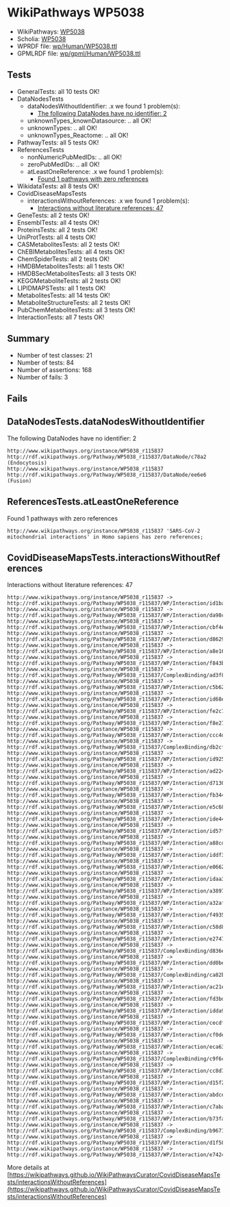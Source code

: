 # WikiPathways WP5038

* WikiPathways: [WP5038](https://identifiers.org/wikipathways:WP5038)
* Scholia: [WP5038](https://scholia.toolforge.org/wikipathways/WP5038)
* WPRDF file: [wp/Human/WP5038.ttl](../wp/Human/WP5038.ttl)
* GPMLRDF file: [wp/gpml/Human/WP5038.ttl](../wp/gpml/Human/WP5038.ttl)

## Tests
* GeneralTests: all 10 tests OK!
* DataNodesTests
    * dataNodesWithoutIdentifier: .x we found 1 problem(s):
        * [The following DataNodes have no identifier: 2](#d2d32fa1)
    * unknownTypes_knownDatasource: .. all OK!
    * unknownTypes: .. all OK!
    * unknownTypes_Reactome: .. all OK!
* PathwayTests: all 5 tests OK!
* ReferencesTests
    * nonNumericPubMedIDs: .. all OK!
    * zeroPubMedIDs: .. all OK!
    * atLeastOneReference: .x we found 1 problem(s):
        * [Found 1 pathways with zero references](#35eb778e)
* WikidataTests: all 8 tests OK!
* CovidDiseaseMapsTests
    * interactionsWithoutReferences: .x we found 1 problem(s):
        * [Interactions without literature references: 47](#9701cd45)
* GeneTests: all 2 tests OK!
* EnsemblTests: all 4 tests OK!
* ProteinsTests: all 2 tests OK!
* UniProtTests: all 4 tests OK!
* CASMetabolitesTests: all 2 tests OK!
* ChEBIMetabolitesTests: all 4 tests OK!
* ChemSpiderTests: all 2 tests OK!
* HMDBMetabolitesTests: all 1 tests OK!
* HMDBSecMetabolitesTests: all 3 tests OK!
* KEGGMetaboliteTests: all 2 tests OK!
* LIPIDMAPSTests: all 1 tests OK!
* MetabolitesTests: all 14 tests OK!
* MetaboliteStructureTests: all 2 tests OK!
* PubChemMetabolitesTests: all 3 tests OK!
* InteractionTests: all 7 tests OK!


## Summary

* Number of test classes: 21
* Number of tests: 84
* Number of assertions: 168
* Number of fails: 3

## Fails

<a name="d2d32fa1" />

## DataNodesTests.dataNodesWithoutIdentifier

The following DataNodes have no identifier: 2
```
http://www.wikipathways.org/instance/WP5038_r115837 http://rdf.wikipathways.org/Pathway/WP5038_r115837/DataNode/c78a2 (Endocytosis)
http://www.wikipathways.org/instance/WP5038_r115837 http://rdf.wikipathways.org/Pathway/WP5038_r115837/DataNode/ee6e6 (Fusion)
```

<a name="35eb778e" />

## ReferencesTests.atLeastOneReference

Found 1 pathways with zero references
```
http://www.wikipathways.org/instance/WP5038_r115837 'SARS-CoV-2 mitochondrial interactions' in Homo sapiens has zero references; 
```

<a name="9701cd45" />

## CovidDiseaseMapsTests.interactionsWithoutReferences

Interactions without literature references: 47
```
http://www.wikipathways.org/instance/WP5038_r115837 -> http://rdf.wikipathways.org/Pathway/WP5038_r115837/WP/Interaction/id1baa9d1
http://www.wikipathways.org/instance/WP5038_r115837 -> http://rdf.wikipathways.org/Pathway/WP5038_r115837/WP/Interaction/da98c
http://www.wikipathways.org/instance/WP5038_r115837 -> http://rdf.wikipathways.org/Pathway/WP5038_r115837/WP/Interaction/cbf4e
http://www.wikipathways.org/instance/WP5038_r115837 -> http://rdf.wikipathways.org/Pathway/WP5038_r115837/WP/Interaction/d8629
http://www.wikipathways.org/instance/WP5038_r115837 -> http://rdf.wikipathways.org/Pathway/WP5038_r115837/WP/Interaction/a8e16
http://www.wikipathways.org/instance/WP5038_r115837 -> http://rdf.wikipathways.org/Pathway/WP5038_r115837/WP/Interaction/f843b
http://www.wikipathways.org/instance/WP5038_r115837 -> http://rdf.wikipathways.org/Pathway/WP5038_r115837/ComplexBinding/ad3f8
http://www.wikipathways.org/instance/WP5038_r115837 -> http://rdf.wikipathways.org/Pathway/WP5038_r115837/WP/Interaction/c5b62
http://www.wikipathways.org/instance/WP5038_r115837 -> http://rdf.wikipathways.org/Pathway/WP5038_r115837/WP/Interaction/id68e36368
http://www.wikipathways.org/instance/WP5038_r115837 -> http://rdf.wikipathways.org/Pathway/WP5038_r115837/WP/Interaction/fe2c7
http://www.wikipathways.org/instance/WP5038_r115837 -> http://rdf.wikipathways.org/Pathway/WP5038_r115837/WP/Interaction/f8e27
http://www.wikipathways.org/instance/WP5038_r115837 -> http://rdf.wikipathways.org/Pathway/WP5038_r115837/WP/Interaction/ccc4d
http://www.wikipathways.org/instance/WP5038_r115837 -> http://rdf.wikipathways.org/Pathway/WP5038_r115837/ComplexBinding/db2cf
http://www.wikipathways.org/instance/WP5038_r115837 -> http://rdf.wikipathways.org/Pathway/WP5038_r115837/WP/Interaction/id925594bb
http://www.wikipathways.org/instance/WP5038_r115837 -> http://rdf.wikipathways.org/Pathway/WP5038_r115837/WP/Interaction/ad224
http://www.wikipathways.org/instance/WP5038_r115837 -> http://rdf.wikipathways.org/Pathway/WP5038_r115837/WP/Interaction/d7130
http://www.wikipathways.org/instance/WP5038_r115837 -> http://rdf.wikipathways.org/Pathway/WP5038_r115837/WP/Interaction/fb344
http://www.wikipathways.org/instance/WP5038_r115837 -> http://rdf.wikipathways.org/Pathway/WP5038_r115837/WP/Interaction/e5c68
http://www.wikipathways.org/instance/WP5038_r115837 -> http://rdf.wikipathways.org/Pathway/WP5038_r115837/WP/Interaction/ide445d5
http://www.wikipathways.org/instance/WP5038_r115837 -> http://rdf.wikipathways.org/Pathway/WP5038_r115837/WP/Interaction/id57f20ac8
http://www.wikipathways.org/instance/WP5038_r115837 -> http://rdf.wikipathways.org/Pathway/WP5038_r115837/WP/Interaction/a88cd
http://www.wikipathways.org/instance/WP5038_r115837 -> http://rdf.wikipathways.org/Pathway/WP5038_r115837/WP/Interaction/iddf33d8ac
http://www.wikipathways.org/instance/WP5038_r115837 -> http://rdf.wikipathways.org/Pathway/WP5038_r115837/WP/Interaction/e0662
http://www.wikipathways.org/instance/WP5038_r115837 -> http://rdf.wikipathways.org/Pathway/WP5038_r115837/WP/Interaction/idaa39462d
http://www.wikipathways.org/instance/WP5038_r115837 -> http://rdf.wikipathways.org/Pathway/WP5038_r115837/WP/Interaction/a3897
http://www.wikipathways.org/instance/WP5038_r115837 -> http://rdf.wikipathways.org/Pathway/WP5038_r115837/WP/Interaction/a32af
http://www.wikipathways.org/instance/WP5038_r115837 -> http://rdf.wikipathways.org/Pathway/WP5038_r115837/WP/Interaction/f4935
http://www.wikipathways.org/instance/WP5038_r115837 -> http://rdf.wikipathways.org/Pathway/WP5038_r115837/WP/Interaction/c58d8
http://www.wikipathways.org/instance/WP5038_r115837 -> http://rdf.wikipathways.org/Pathway/WP5038_r115837/WP/Interaction/e2747
http://www.wikipathways.org/instance/WP5038_r115837 -> http://rdf.wikipathways.org/Pathway/WP5038_r115837/ComplexBinding/d836e
http://www.wikipathways.org/instance/WP5038_r115837 -> http://rdf.wikipathways.org/Pathway/WP5038_r115837/WP/Interaction/dd0be
http://www.wikipathways.org/instance/WP5038_r115837 -> http://rdf.wikipathways.org/Pathway/WP5038_r115837/ComplexBinding/ca82b
http://www.wikipathways.org/instance/WP5038_r115837 -> http://rdf.wikipathways.org/Pathway/WP5038_r115837/WP/Interaction/ac21e
http://www.wikipathways.org/instance/WP5038_r115837 -> http://rdf.wikipathways.org/Pathway/WP5038_r115837/WP/Interaction/fd3bd
http://www.wikipathways.org/instance/WP5038_r115837 -> http://rdf.wikipathways.org/Pathway/WP5038_r115837/WP/Interaction/idda9b7d8b
http://www.wikipathways.org/instance/WP5038_r115837 -> http://rdf.wikipathways.org/Pathway/WP5038_r115837/WP/Interaction/cecdf
http://www.wikipathways.org/instance/WP5038_r115837 -> http://rdf.wikipathways.org/Pathway/WP5038_r115837/WP/Interaction/cf0de
http://www.wikipathways.org/instance/WP5038_r115837 -> http://rdf.wikipathways.org/Pathway/WP5038_r115837/WP/Interaction/eca63
http://www.wikipathways.org/instance/WP5038_r115837 -> http://rdf.wikipathways.org/Pathway/WP5038_r115837/ComplexBinding/c9f6c
http://www.wikipathways.org/instance/WP5038_r115837 -> http://rdf.wikipathways.org/Pathway/WP5038_r115837/WP/Interaction/cc8d7
http://www.wikipathways.org/instance/WP5038_r115837 -> http://rdf.wikipathways.org/Pathway/WP5038_r115837/WP/Interaction/d15f2
http://www.wikipathways.org/instance/WP5038_r115837 -> http://rdf.wikipathways.org/Pathway/WP5038_r115837/WP/Interaction/abdce
http://www.wikipathways.org/instance/WP5038_r115837 -> http://rdf.wikipathways.org/Pathway/WP5038_r115837/WP/Interaction/c7aba
http://www.wikipathways.org/instance/WP5038_r115837 -> http://rdf.wikipathways.org/Pathway/WP5038_r115837/WP/Interaction/b73fa
http://www.wikipathways.org/instance/WP5038_r115837 -> http://rdf.wikipathways.org/Pathway/WP5038_r115837/ComplexBinding/b9671
http://www.wikipathways.org/instance/WP5038_r115837 -> http://rdf.wikipathways.org/Pathway/WP5038_r115837/WP/Interaction/d1f58
http://www.wikipathways.org/instance/WP5038_r115837 -> http://rdf.wikipathways.org/Pathway/WP5038_r115837/WP/Interaction/e7424
```

More details at [https://wikipathways.github.io/WikiPathwaysCurator/CovidDiseaseMapsTests/interactionsWithoutReferences](https://wikipathways.github.io/WikiPathwaysCurator/CovidDiseaseMapsTests/interactionsWithoutReferences)

